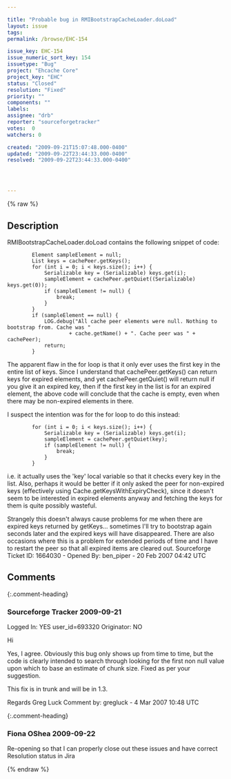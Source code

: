 ```yaml
---

title: "Probable bug in RMIBootstrapCacheLoader.doLoad"
layout: issue
tags: 
permalink: /browse/EHC-154

issue_key: EHC-154
issue_numeric_sort_key: 154
issuetype: "Bug"
project: "Ehcache Core"
project_key: "EHC"
status: "Closed"
resolution: "Fixed"
priority: ""
components: ""
labels: 
assignee: "drb"
reporter: "sourceforgetracker"
votes:  0
watchers: 0

created: "2009-09-21T15:07:48.000-0400"
updated: "2009-09-22T23:44:33.000-0400"
resolved: "2009-09-22T23:44:33.000-0400"




---
```


{% raw %}

## Description

<div markdown="1" class="description">

RMIBootstrapCacheLoader.doLoad contains the following snippet of code:

            Element sampleElement = null;
            List keys = cachePeer.getKeys();
            for (int i = 0; i < keys.size(); i++) {
                Serializable key = (Serializable) keys.get(i);
                sampleElement = cachePeer.getQuiet((Serializable) keys.get(0));
                if (sampleElement != null) {
                    break;
                }
            }
            if (sampleElement == null) {
                LOG.debug("All cache peer elements were null. Nothing to bootstrap from. Cache was "
                        + cache.getName() + ". Cache peer was " + cachePeer);
                return;
            }

The apparent flaw in the for loop is that it only ever uses the first key in the entire list of keys.  Since I understand that cachePeer.getKeys() can return keys for expired elements, and yet cachePeer.getQuiet() will return null if you give it an expired key, then if the first key in the list is for an expired element, the above code will conclude that the cache is empty, even when there may be non-expired elements in there.

I suspect the intention was for the for loop to do this instead:

            for (int i = 0; i < keys.size(); i++) {
                Serializable key = (Serializable) keys.get(i);
                sampleElement = cachePeer.getQuiet(key);
                if (sampleElement != null) {
                    break;
                }
            }

i.e. it actually uses the 'key' local variable so that it checks every key in the list.  Also, perhaps it would be better if it only asked the peer for non-expired keys (effectively using Cache.getKeysWithExpiryCheck), since it doesn't seem to be interested in expired elements anyway and fetching the keys for them is quite possibly wasteful.

Strangely this doesn't always cause problems for me when there are expired keys returned by getKeys... sometimes I'll try to bootstrap again seconds later and the expired keys will have disappeared.  There are also occasions where this is a problem for extended periods of time and I have to restart the peer so that all expired items are cleared out.
Sourceforge Ticket ID: 1664030 - Opened By: ben\_piper - 20 Feb 2007 04:42 UTC

</div>

## Comments


{:.comment-heading}
### **Sourceforge Tracker** <span class="date">2009-09-21</span>

<div markdown="1" class="comment">

Logged In: YES 
user\_id=693320
Originator: NO

Hi

Yes, I agree. Obviously this bug only shows up from time to time, but the code is clearly intended to search through looking for the first non null value upon which to base an estimate of chunk size. Fixed as per your suggestion.

This fix is in trunk and will be in 1.3.

Regards
Greg Luck
Comment by: gregluck - 4 Mar 2007 10:48 UTC

</div>


{:.comment-heading}
### **Fiona OShea** <span class="date">2009-09-22</span>

<div markdown="1" class="comment">

Re-opening so that I can properly close out these issues and have correct Resolution status in Jira

</div>



{% endraw %}
